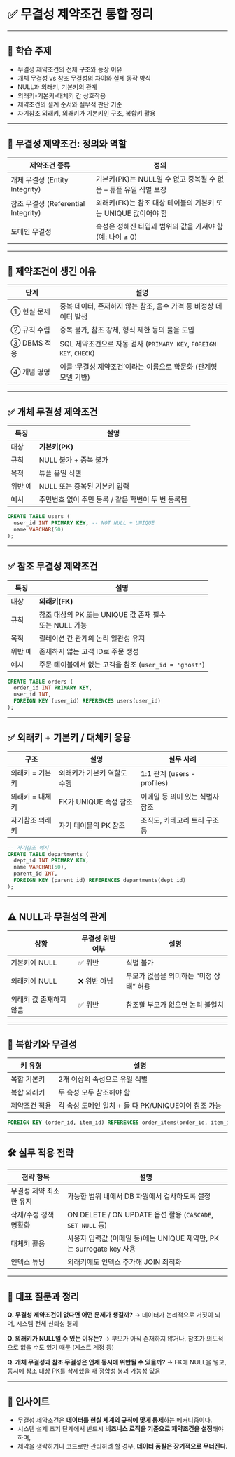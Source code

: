 # ✅ 무결성 제약조건 통합 정리

---

## 📌 학습 주제

* 무결성 제약조건의 전체 구조와 등장 이유
* 개체 무결성 vs 참조 무결성의 차이와 실제 동작 방식
* NULL과 외래키, 기본키의 관계
* 외래키-기본키-대체키 간 상호작용
* 제약조건의 설계 순서와 실무적 판단 기준
* 자기참조 외래키, 외래키가 기본키인 구조, 복합키 활용

---

## 🧩 무결성 제약조건: 정의와 역할

| 제약조건 종류                        | 정의                                         |
| ------------------------------ | ------------------------------------------ |
| 개체 무결성 (Entity Integrity)      | 기본키(PK)는 NULL일 수 없고 중복될 수 없음 – 튜플 유일 식별 보장 |
| 참조 무결성 (Referential Integrity) | 외래키(FK)는 참조 대상 테이블의 기본키 또는 UNIQUE 값이어야 함   |
| 도메인 무결성                        | 속성은 정해진 타입과 범위의 값을 가져야 함 (예: 나이 ≥ 0)       |

---

## 🔎 제약조건이 생긴 이유

| 단계        | 설명                                                       |
| --------- | -------------------------------------------------------- |
| ① 현실 문제   | 중복 데이터, 존재하지 않는 참조, 음수 가격 등 비정상 데이터 발생                   |
| ② 규칙 수립   | 중복 불가, 참조 강제, 형식 제한 등의 룰을 도입                             |
| ③ DBMS 적용 | SQL 제약조건으로 자동 검사 (`PRIMARY KEY`, `FOREIGN KEY`, `CHECK`) |
| ④ 개념 명명   | 이를 ‘무결성 제약조건’이라는 이름으로 학문화 (관계형 모델 기반)                    |

---

## ✅ 개체 무결성 제약조건

| 특징   | 설명                             |
| ---- | ------------------------------ |
| 대상   | **기본키(PK)**                    |
| 규칙   | NULL 불가 + 중복 불가                |
| 목적   | 튜플 유일 식별                       |
| 위반 예 | NULL 또는 중복된 기본키 입력             |
| 예시   | 주민번호 없이 주민 등록 / 같은 학번이 두 번 등록됨 |

```sql
CREATE TABLE users (
  user_id INT PRIMARY KEY, -- NOT NULL + UNIQUE
  name VARCHAR(50)
);
```

---

## ✅ 참조 무결성 제약조건

| 특징   | 설명                                        |
| ---- | ----------------------------------------- |
| 대상   | **외래키(FK)**                               |
| 규칙   | 참조 대상의 PK 또는 UNIQUE 값 존재 필수<br>또는 NULL 가능 |
| 목적   | 릴레이션 간 관계의 논리 일관성 유지                      |
| 위반 예 | 존재하지 않는 고객 ID로 주문 생성                      |
| 예시   | 주문 테이블에서 없는 고객을 참조 (`user_id = 'ghost'`)  |

```sql
CREATE TABLE orders (
  order_id INT PRIMARY KEY,
  user_id INT,
  FOREIGN KEY (user_id) REFERENCES users(user_id)
);
```

---

## ✅ 외래키 + 기본키 / 대체키 응용

| 구조        | 설명               | 실무 사례                     |
| --------- | ---------------- | ------------------------- |
| 외래키 = 기본키 | 외래키가 기본키 역할도 수행  | 1:1 관계 (users - profiles) |
| 외래키 = 대체키 | FK가 UNIQUE 속성 참조 | 이메일 등 의미 있는 식별자 참조        |
| 자기참조 외래키  | 자기 테이블의 PK 참조    | 조직도, 카테고리 트리 구조 등         |

```sql
-- 자기참조 예시
CREATE TABLE departments (
  dept_id INT PRIMARY KEY,
  name VARCHAR(50),
  parent_id INT,
  FOREIGN KEY (parent_id) REFERENCES departments(dept_id)
);
```

---

## ⚠️ NULL과 무결성의 관계

| 상황            | 무결성 위반 여부 | 설명                      |
| ------------- | --------- | ----------------------- |
| 기본키에 NULL     | ✅ 위반      | 식별 불가                   |
| 외래키에 NULL     | ❌ 위반 아님   | 부모가 없음을 의미하는 “미정 상태” 허용 |
| 외래키 값 존재하지 않음 | ✅ 위반      | 참조할 부모가 없으면 논리 불일치      |

---

## 📌 복합키와 무결성

| 키 유형    | 설명                                  |
| ------- | ----------------------------------- |
| 복합 기본키  | 2개 이상의 속성으로 유일 식별                   |
| 복합 외래키  | 두 속성 모두 참조해야 함                      |
| 제약조건 적용 | 각 속성 도메인 일치 + 둘 다 PK/UNIQUE여야 참조 가능 |

```sql
FOREIGN KEY (order_id, item_id) REFERENCES order_items(order_id, item_id)
```

---

## 🛠️ 실무 적용 전략

| 전략 항목         | 설명                                                    |
| ------------- | ----------------------------------------------------- |
| 무결성 제약 최소한 유지 | 가능한 범위 내에서 DB 차원에서 검사하도록 설정                           |
| 삭제/수정 정책 명확화  | ON DELETE / ON UPDATE 옵션 활용 (`CASCADE`, `SET NULL` 등) |
| 대체키 활용        | 사용자 입력값 (이메일 등)에는 UNIQUE 제약만, PK는 surrogate key 사용    |
| 인덱스 튜닝        | 외래키에도 인덱스 추가해 JOIN 최적화                                |

---

## 💬 대표 질문과 정리

**Q. 무결성 제약조건이 없다면 어떤 문제가 생길까?**
→ 데이터가 논리적으로 거짓이 되며, 시스템 전체 신뢰성 붕괴

**Q. 외래키가 NULL일 수 있는 이유는?**
→ 부모가 아직 존재하지 않거나, 참조가 의도적으로 없을 수도 있기 때문 (게스트 계정 등)

**Q. 개체 무결성과 참조 무결성은 언제 동시에 위반될 수 있을까?**
→ FK에 NULL을 넣고, 동시에 참조 대상 PK를 삭제했을 때 정합성 붕괴 가능성 있음

---

## 🧠 인사이트

* 무결성 제약조건은 **데이터를 현실 세계의 규칙에 맞게 통제**하는 메커니즘이다.
* 시스템 설계 초기 단계에서 반드시 **비즈니스 로직을 기준으로 제약조건을 설정**해야 하며,
* 제약을 생략하거나 코드로만 관리하려 할 경우, **데이터 품질은 장기적으로 무너진다.**

